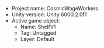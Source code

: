 <!-- UNITY CODE ASSIST INSTRUCTIONS START -->
- Project name: CosmicWageWorkers
- Unity version: Unity 6000.2.0f1
- Active game object:
  - Name: ShelfV1
  - Tag: Untagged
  - Layer: Default
<!-- UNITY CODE ASSIST INSTRUCTIONS END -->